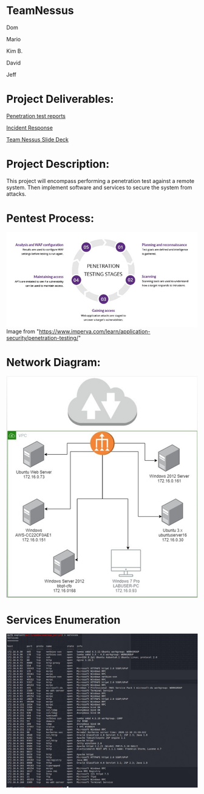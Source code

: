 # TeamNessus

Dom

Mario

Kim B.

David

Jeff

# Project Deliverables:

[Penetration test reports](https://docs.google.com/document/d/1ygZo0tqnwLn6fJfTAMW1XUhVjstjRN8z3zhGlmJDnF8/edit?usp=sharing)

[Incident Response](https://docs.google.com/document/d/1bt7GdFf5aXP7yux5Aqv_u1iMRrJGZT-0uYt-26duTY4/edit?usp=sharing)

[Team Nessus Slide Deck](https://docs.google.com/presentation/d/1400LKuZf2GRU5dPP7bKiXdNcxINjBLVo6TULxxpEBd4/edit?usp=sharing)

# Project Description:
This project will encompass performing a penetration test against a remote system.
Then implement software and services to secure the system from attacks.


# Pentest Process:


![pentest](https://github.com/Team-Nessus/TeamNessus/blob/feature/Pictures/pen-testing.jpg)
Image from  "https://www.imperva.com/learn/application-security/penetration-testing/"

# Network Diagram:
![Network Diagram URL](https://github.com/Team-Nessus/TeamNessus/blob/feature/Pictures/network.JPG)

# Services Enumeration

![Services](https://github.com/Team-Nessus/TeamNessus/blob/feature/Pictures/Services.JPG)

